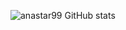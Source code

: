 ![anastar99 GitHub stats](https://github-readme-stats.vercel.app/api?username=anastar99&count_private=true&show_icons=true&theme=radica)

